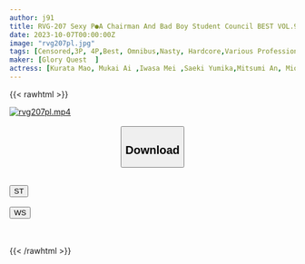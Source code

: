 ```yaml
---
author: j91
title: RVG-207 Sexy P●A Chairman And Bad Boy Student Council BEST VOL.9
date: 2023-10-07T00:00:00Z
image: "rvg207pl.jpg"
tags: [Censored,3P, 4P,Best, Omnibus,Nasty, Hardcore,Various Professions,4HR+	]
maker: [Glory Quest  ]
actress: [Kurata Mao, Mukai Ai ,Iwasa Mei ,Saeki Yumika,Mitsumi An, Mio Megu ]
---
```



{{< rawhtml >}}

<div class="video" data-videoid="vk80rLLQV1IYQ7">
    <a href="javascript:;">
        <img src="https://my.j91.asia/posts/rvg207pl/rvg207pl.jpg" width="WIDTH" height="HEIGHT" alt="rvg207pl.mp4" loading="lazy">
    </a>
</div>

<script type="text/javascript" src="https://j91.asia/asset/on-demand-st.js"></script>

<br>
  <link rel="stylesheet" href="https://j91.asia/asset/bs5.css">
  
  <center>
  <button class="btn btn-primary" type="button" data-bs-toggle="collapse" data-bs-target=".multi-collapse" aria-expanded="false" aria-controls="multiCollapseExample1 multiCollapseExample2"><h2>Download</h2></button></center>
</p>
<div class="row">
  <div class="col">
    <div class="collapse multi-collapse" id="multiCollapseExample1">
      <div class="card card-body">
	      	      <br>
<div class="buttons">  
<a href="https://streamtape.to/v/vk80rLLQV1IYQ7"><button class="btn-hover color-3"><i class="fa fa-download"></i> ST</button></a></div>
    </div>
  </div>
</div>
  <div class="col">
    <div class="collapse multi-collapse" id="multiCollapseExample2">
      <div class="card card-body">
	      <br>
<div class="buttons">
    <a href="https://wolfstream.tv/7v6l15qwf358"><button class="btn-hover color-9"><i class="fa fa-download"></i> WS</button></a></div>
<br><br>
      </div>
    </div>
  </div>
</div>

{{< /rawhtml >}}